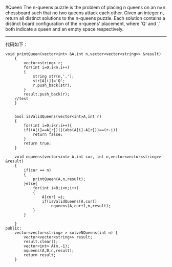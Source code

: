 #Queen
The n-queens puzzle is the problem of placing n queens on an n×n chessboard such that no two queens attack each other.
Given an integer n, return all distinct solutions to the n-queens puzzle.
Each solution contains a distinct board configuration of the n-queens' placement, where 'Q' and '.' 
both indicate a queen and an empty space respectively.


---



代码如下：
```
void printQueen(vector<int> &A,int n,vector<vector<string>> &result)
    {
        vector<string> r;
        for(int i=0;i<n;i++)
        {
            string str(n,'.');
            str[A[i]]='Q';
            r.push_back(str);
        }
        result.push_back(r);
	//test
    }
    
    
    bool isValidQueens(vector<int>A,int r)
    {
        for(int i=0;i<r;i++){  
        if((A[i]==A[r])||(abs(A[i]-A[r]))==(r-i))  
            return false;  
        }  
        return true;
    }
    
    void nqueens(vector<int> A,int cur, int n,vector<vector<string>> &result)
    {
        if(cur == n)
        {
            printQueen(A,n,result);
        }else{
            for(int i=0;i<n;i++)
            {
                A[cur] =i;
                if(isValidQueens(A,cur))
                    nqueens(A,cur+1,n,result);
            }
        }
        
    }
public:
    vector<vector<string> > solveNQueens(int n) {
        vector<vector<string>> result;  
        result.clear();  
        vector<int> A(n,-1);  
        nqueens(A,0,n,result);  
        return result; 
    }
```